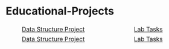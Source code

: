 # Educational-Projects

<table>
    <thead>
        <tr>
<td align="center" width="25%"><a href="https://github.com/AGhaith/University-System">         Data Structure Project    </a></td>
<td align="center" width="25%"><a href="https://github.com/AGhaith/Lab-Tasks">         Lab Tasks    </a></td>
        </tr>
        <tr>
<td align="center" width="25%"><a href="https://github.com/AGhaith/University-System">         Data Structure Project    </a></td>
<td align="center" width="25%"><a href="https://github.com/AGhaith/Lab-Tasks">         Lab Tasks    </a></td>
        </tr>
    </thead>

</table>
</table>
